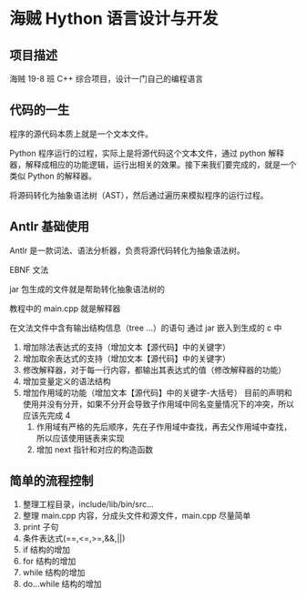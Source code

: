 # 海贼 Hython 语言设计与开发

## 项目描述

海贼 19-8 班 C++ 综合项目，设计一门自己的编程语言

## 代码的一生

程序的源代码本质上就是一个文本文件。

Python 程序运行的过程，实际上是将源代码这个文本文件，通过 python 解释器，解释成相应的功能逻辑，运行出相关的效果。接下来我们要完成的，就是一个类似 Python 的解释器。

将源码转化为抽象语法树（AST），然后通过遍历来模拟程序的运行过程。

## Antlr 基础使用

Antlr 是一款词法、语法分析器，负责将源代码转化为抽象语法树。

EBNF 文法

jar 包生成的文件就是帮助转化抽象语法树的

教程中的 main.cpp 就是解释器

在文法文件中含有输出结构信息（tree ...）的语句 通过 jar 嵌入到生成的 c 中

1. 增加除法表达式的支持（增加文本【源代码】中的关键字）
2. 增加取余表达式的支持（增加文本【源代码】中的关键字）
3. 修改解释器，对于每一行内容，都输出其表达式的值（修改解释器的功能）
4. 增加变量定义的语法结构
5. 增加作用域的功能（增加文本【源代码】中的关键字-大括号）
   目前的声明和使用并没有分开，如果不分开会导致子作用域中同名变量情况下的冲突，所以应该先完成 4
   1. 作用域有严格的先后顺序，先在子作用域中查找，再去父作用域中查找，所以应该使用链表来实现
   2. 增加 next 指针和对应的构造函数

## 简单的流程控制

1. 整理工程目录，include/lib/bin/src...
2. 整理 main.cpp 内容，分成头文件和源文件，main.cpp 尽量简单
3. print 子句
4. 条件表达式(==,<=,>=,&&,||)
5. if 结构的增加
6. for 结构的增加
7. while 结构的增加
8. do...while 结构的增加